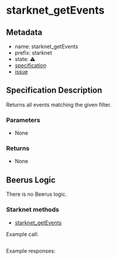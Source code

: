 # starknet_getEvents

## Metadata

- name: starknet_getEvents
- prefix: starknet
- state: ⚠️
- [specification]()
- [issue]()

## Specification Description

Returns all events matching the given filter.

### Parameters

- None

### Returns

- None

## Beerus Logic

There is no Beerus logic.

### Starknet methods

- [starknet_getEvents](https://github.com/starkware-libs/starknet-specs/blob/e0b76ed0d8d8eba405e182371f9edac8b2bcbc5a/api/starknet_api_openrpc.json#L586)

Example call:

```json

```

Example responses:

```json

```